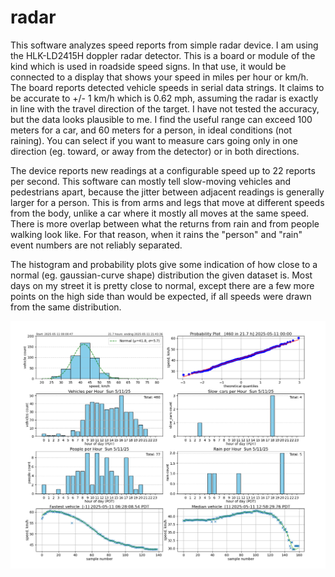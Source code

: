 # radar
This software analyzes speed reports from simple radar device. I am using the HLK-LD2415H doppler radar detector. This is a board or module of the kind which is used in roadside speed signs. In that use, it would be connected to a display that shows your speed in miles per hour or km/h. The board reports detected vehicle speeds in serial data strings. It claims to be accurate to +/- 1 km/h which is 0.62 mph, assuming the radar is exactly in line with the travel direction of the target. I have not tested the accuracy, but the data looks plausible to me. I find the useful range can exceed 100 meters for a car, and 60 meters for a person, in ideal conditions (not raining). You can select if you want to measure cars going only in one direction (eg. toward, or away from the detector) or in both directions.

The device reports new readings at a configurable speed up to 22 reports per second. This software can mostly tell slow-moving vehicles and pedestrians apart, because the jitter between adjacent readings is generally larger for a person. This is from arms and legs that move at different speeds from the body, unlike a car where it mostly all moves at the same speed. There is more overlap between what the returns from rain and from people walking look like. For that reason, when it rains the "person" and "rain" event numbers are not reliably separated.

The histogram and probability plots give some indication of how close to a normal (eg. gaussian-curve shape) distribution the given dataset is.  Most days on my street it is pretty close to normal, except there are a few more points on the high side than would be expected, if all speeds were drawn from the same distribution.

![Report1](https://github.com/jbeale1/radar/blob/main/Stats-250511a.png)
